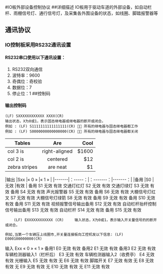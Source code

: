 #IO板外部设备控制协议 
##详细描述
IO板用于驱动车道的外部设备，如自动栏杆、雨棚信号灯、通行信号灯，及采集各外围设备的状态，如线圈、脚踏报警器等 
## 通讯协议
### IO控制板采用RS232通讯设置 
#### RS232串口使用以下通讯设置：
1. 	RS232双向通信
1. 	波特率：9600
1. 	奇偶位：奇校验
1. 	数据位：7
1. 	停止位：1
##控制码
#### 输出控制码
    (LF) SXXXXXXXXXXXX XXXX(CR)
	输出状态，X为0或1，表示固态继电器或继电器的断开或闭合。
	例如 : (LF) S1111111111111111(CR)  所有的继电器与固态继电器都工作
	例如 : (LF) S0000000000000000(CR)  所有的继电器与固态继电器都关闭


| Tables        | Are           | Cool  |
| ------------- |:-------------:| -----:|
| col 3 is      | right-aligned | $1600 |
| col 2 is      | centered      |   $12 |
| zebra stripes | are neat      |    $1 |
			
|输出	|Sxx	|« 0 »	|« 1 »  |
|-------|：-----：|：-------：|-------：|
|备用	|S0	      |无效	 |有效          |
备用	S1	无效	有效
交通灯红灯	S2	无效	有效
交通灯绿灯	S3	无效	有效
备用	S4	无效	有效
声光报警器	S5	无效	有效
备用	S6	无效	有效
大棚信号灯红叉	S7	无效	有效
大棚信号灯绿箭	S8	无效	有效
备用	S9	无效	有效
备用	S10	无效	有效
备用	S11	无效	有效
视频报警信号输出备用	S12	无效	有效
自动栏杆抬杆控制信号输出备用	S13	无效	有效
自动栏杆	S14	无效	有效
备用	S15	无效	有效

		(LF) EXXXXXXXXXXXX (CR)		输入状态，X为0或1，表示输入开关量信号的的断开或闭合。
			
	例如,当第一个车辆压上线圈市,开关量连接板向工控机发以下信息: (LF) E000100000000(CR)

输入	Exx	« 0 »	« 1 »
备用1	E0	无效	有效
备用2	E1	无效	有效
备用3	E2	无效	有效
车辆检测器输入1（栏杆后）	E3	无效	有效
车辆检测器输入2（收费亭）	E4	无效	有效
光栅输入	E5	无效	有效
无	E6	无效	有效
脚踏开关	E7	无效	有效
无	E8	无效	有效
无	E9	无效	有效
无	E10	无效	有效
无	E11	无效	有效

